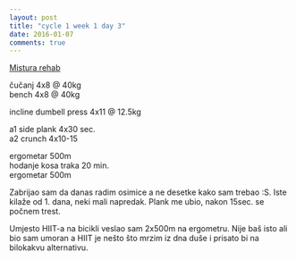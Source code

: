 ```yaml
---
layout: post
title: "cycle 1 week 1 day 3"
date: 2016-01-07
comments: true
---
```


[Mistura rehab](/snagata/log/2015/07/20/mistura-rehab/)

čučanj 4x8 @ 40kg  
bench 4x8 @ 40kg  

incline dumbell press 4x11 @ 12.5kg

a1 side plank 4x30 sec.  
a2 crunch 4x10-15  

ergometar 500m  
hodanje kosa traka 20 min.  
ergometar 500m  

Zabrijao sam da danas radim osimice a ne desetke kako sam trebao :S. Iste kilaže od 1. dana, neki mali napredak. Plank me ubio, nakon 15sec. se počnem trest.

Umjesto HIIT-a na bicikli veslao sam 2x500m na ergometru. Nije baš isto ali bio sam umoran a HIIT je nešto što mrzim iz dna duše i prisato bi na bilokakvu alternativu. 

